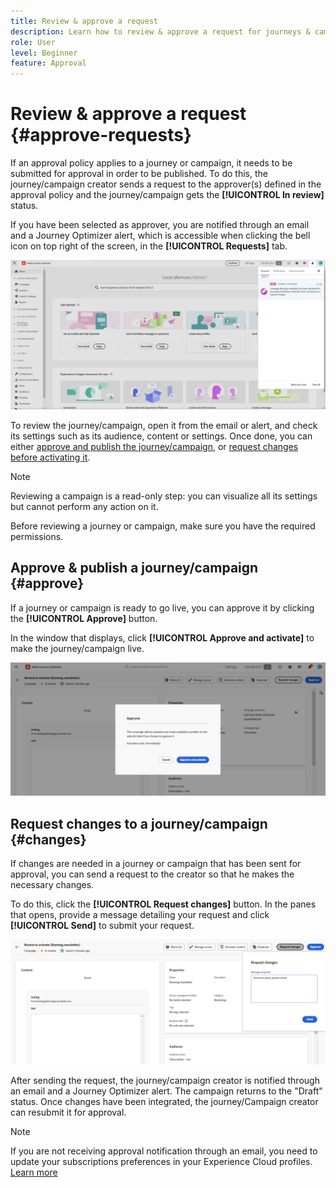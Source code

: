 ```yaml
---
title: Review & approve a request
description: Learn how to review & approve a request for journeys & campaigns publishing.
role: User
level: Beginner
feature: Approval
---
```


# Review & approve a request {#approve-requests}

If an approval policy applies to a journey or campaign, it needs to be submitted for approval in order to be published. To do this, the journey/campaign creator sends a request to the approver(s) defined in the approval policy and the journey/campaign gets the **[!UICONTROL In review]** status.

If you have been selected as approver, you are notified through an email and a Journey Optimizer alert, which is accessible when clicking the bell icon on top right of the screen, in the **[!UICONTROL Requests]** tab.

![](assets/request-notification.png)

To review the journey/campaign, open it from the email or alert, and check its settings such as its audience, content or settings. 
Once done, you can either [approve and publish the journey/campaign](#approve), or [request changes before activating it](#changes).

>[!NOTE]
>
>Reviewing a campaign is a read-only step: you can visualize all its settings but cannot perform any action on it.
>
>Before reviewing a journey or campaign, make sure you have the required permissions.

## Approve & publish a journey/campaign {#approve}

If a journey or campaign is ready to go live, you can approve it by clicking the **[!UICONTROL Approve]** button.

In the window that displays, click **[!UICONTROL Approve and activate]** to make the journey/campaign live.

![](assets/approve-request.png)

## Request changes to a journey/campaign {#changes}

If changes are needed in a journey or campaign that has been sent for approval, you can send a request to the creator so that he makes the necessary changes.

To do this, click the **[!UICONTROL Request changes]** button. In the panes that opens, provide a message detailing your request and click **[!UICONTROL Send]** to submit your request.

![](assets/request-changes.png)

After sending the request, the journey/campaign creator is notified through an email and a Journey Optimizer alert. The campaign returns to the "Draft" status. Once changes have been integrated, the journey/Campaign creator can resubmit it for approval.

>[!NOTE]
>
> If you are not receiving approval notification through an email, you need to update your subscriptions preferences in your Experience Cloud profiles. [Learn more](https://experienceleague.adobe.com/en/docs/core-services/interface/features/account-preferences)
